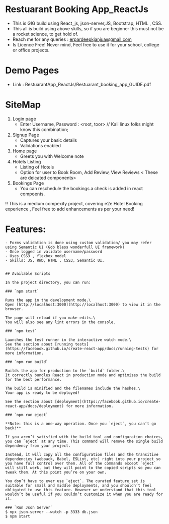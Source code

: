 # Restuarant Booking App_ReactJs
  - This is  GIG build using React_js, json-server,JS, Bootstrap, HTML , CSS.
  - This all is build using above skills, so if you are beginner this must not be a rocket science, to get hold of.
  - Reach me for any queries : erpardeepkjanjua@gmail.com
  - Is Licence Free! Never mind, Feel free to use it for your school, college or office projects.

# Demo Pages
  - Link : RestuarantApp_ReactJs/Restuarant_booking_app_GUIDE.pdf 
  
# SiteMap
 1. Login page
    -  Enter Username, Password : <root, toor> // Kali linux folks might know this combination;
 2. Signup Page
    - Captures your basic details
    - Validations enabled
 3. Home page
    - Greets you with Welcome note
 4. Hotels Listing
    - Listing of Hotels
    - Option for user to Book Room, Add Review, View Reviews < These are deicated components>
 5. Bookings Page
    - You can reschedule the bookings a check is added in react compoents.
    
    
 !! This is a medium compexity project, covering e2e Hotel Booking experience , Feel free to add enhancements as per your need!
    
    
    
 # Features:
    - Forms validation is done using custom validation/ you may refer using Semantic UI (Gob bless wonderfull UI framework)
    - Once logged in validate username/password
    - Uses CSS3 , flexbox model
    - Skills: JS, RWD, HTML , CSS3, Semantic UI.
    
    
    ## Available Scripts

    In the project directory, you can run:

    ### `npm start`

    Runs the app in the development mode.\
    Open [http://localhost:3000](http://localhost:3000) to view it in the browser.

    The page will reload if you make edits.\
    You will also see any lint errors in the console.

    ### `npm test`

    Launches the test runner in the interactive watch mode.\
    See the section about [running tests](https://facebook.github.io/create-react-app/docs/running-tests) for more information.

    ### `npm run build`

    Builds the app for production to the `build` folder.\
    It correctly bundles React in production mode and optimizes the build for the best performance.

    The build is minified and the filenames include the hashes.\
    Your app is ready to be deployed!

    See the section about [deployment](https://facebook.github.io/create-react-app/docs/deployment) for more information.

    ### `npm run eject`

    **Note: this is a one-way operation. Once you `eject`, you can’t go back!**

    If you aren’t satisfied with the build tool and configuration choices, you can `eject` at any time. This command will remove the single build dependency from your project.

    Instead, it will copy all the configuration files and the transitive dependencies (webpack, Babel, ESLint, etc) right into your project so you have full control over them. All of the commands except `eject` will still work, but they will point to the copied scripts so you can tweak them. At this point you’re on your own.

    You don’t have to ever use `eject`. The curated feature set is suitable for small and middle deployments, and you shouldn’t feel obligated to use this feature. However we understand that this tool wouldn’t be useful if you couldn’t customize it when you are ready for it.
    
    ### `Run Json Server`
    $ npx json-server --watch -p 3333 db.json
    $ npm start
    
